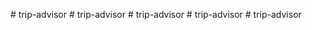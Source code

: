
#   t r i p - a d v i s o r 
 
 #   t r i p - a d v i s o r 
 
 #   t r i p - a d v i s o r 
 
 #   t r i p - a d v i s o r 
 
 #   t r i p - a d v i s o r 
 
 